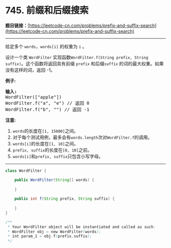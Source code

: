 # 745. 前缀和后缀搜索

**题目链接：**[https://leetcode-cn.com/problems/prefix-and-suffix-search](https://leetcode-cn.com/problems/prefix-and-suffix-search)

---

<div class="content__1Y2H">
 <div class="notranslate">
  <p>给定多个&nbsp;<code>words</code>，<code>words[i]</code>&nbsp;的权重为&nbsp;<code>i</code>&nbsp;。</p> 
  <p>设计一个类&nbsp;<code>WordFilter</code>&nbsp;实现函数<code>WordFilter.f(String prefix, String suffix)</code>。这个函数将返回具有前缀&nbsp;<code>prefix</code>&nbsp;和后缀<code>suffix</code>&nbsp;的词的最大权重。如果没有这样的词，返回 -1。</p> 
  <p><strong>例子:</strong></p> 
  <pre class="language-text"><strong>输入:</strong>
WordFilter(["apple"])
WordFilter.f("a", "e") // 返回 0
WordFilter.f("b", "") // 返回 -1
</pre> 
  <p><strong>注意:</strong></p> 
  <ol> 
   <li><code>words</code>的长度在<code>[1, 15000]</code>之间。</li> 
   <li>对于每个测试用例，最多会有<code>words.length</code>次对<code>WordFilter.f</code>的调用。</li> 
   <li><code>words[i]</code>的长度在<code>[1, 10]</code>之间。</li> 
   <li><code>prefix, suffix</code>的长度在<code>[0, 10]</code>之前。</li> 
   <li><code>words[i]</code>和<code>prefix, suffix</code>只包含小写字母。</li> 
  </ol> 
 </div>
</div>

---

```java
class WordFilter {

    public WordFilter(String[] words) {
        
    }
    
    public int f(String prefix, String suffix) {
        
    }
}

/**
 * Your WordFilter object will be instantiated and called as such:
 * WordFilter obj = new WordFilter(words);
 * int param_1 = obj.f(prefix,suffix);
 */
```